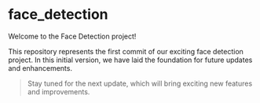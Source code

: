 # face_detection
Welcome to the Face Detection project!

This repository represents the first commit of our exciting face detection project. In this initial version, we have laid the foundation for future updates and enhancements.

> Stay tuned for the next update, which will bring exciting new features and improvements.
